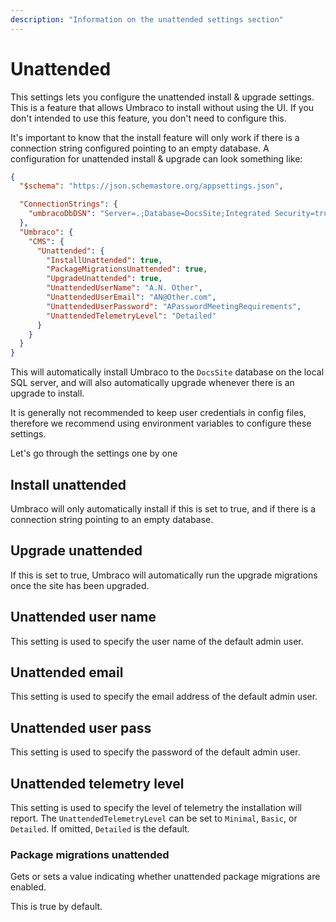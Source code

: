 ```yaml
---
description: "Information on the unattended settings section"
---
```


# Unattended

This settings lets you configure the unattended install & upgrade settings. This is a feature that allows Umbraco to install without using the UI. If you don't intended to use this feature, you don't need to configure this.

It's important to know that the install feature will only work if there is a connection string configured pointing to an empty database. A configuration for unattended install & upgrade can look something like:

```json
{
  "$schema": "https://json.schemastore.org/appsettings.json",

  "ConnectionStrings": {
    "umbracoDbDSN": "Server=.;Database=DocsSite;Integrated Security=true"
  },
  "Umbraco": {
    "CMS": {
      "Unattended": {
        "InstallUnattended": true,
        "PackageMigrationsUnattended": true,
        "UpgradeUnattended": true,
        "UnattendedUserName": "A.N. Other",
        "UnattendedUserEmail": "AN@Other.com",
        "UnattendedUserPassword": "APasswordMeetingRequirements",
        "UnattendedTelemetryLevel": "Detailed"
      }
    }
  }
}
```

This will automatically install Umbraco to the `DocsSite` database on the local SQL server, and will also automatically upgrade whenever there is an upgrade to install.

It is generally not recommended to keep user credentials in config files, therefore we recommend using environment variables to configure these settings.

Let's go through the settings one by one

## Install unattended

Umbraco will only automatically install if this is set to true, and if there is a connection string pointing to an empty database.

## Upgrade unattended

If this is set to true, Umbraco will automatically run the upgrade migrations once the site has been upgraded.

## Unattended user name

This setting is used to specify the user name of the default admin user.

## Unattended email

This setting is used to specify the email address of the default admin user.

## Unattended user pass

This setting is used to specify the password of the default admin user.

## Unattended telemetry level

This setting is used to specify the level of telemetry the installation will report. The `UnattendedTelemetryLevel` can be set to `Minimal`, `Basic`, or `Detailed`. If omitted, `Detailed` is the default.

### Package migrations unattended

Gets or sets a value indicating whether unattended package migrations are enabled.

This is true by default.
